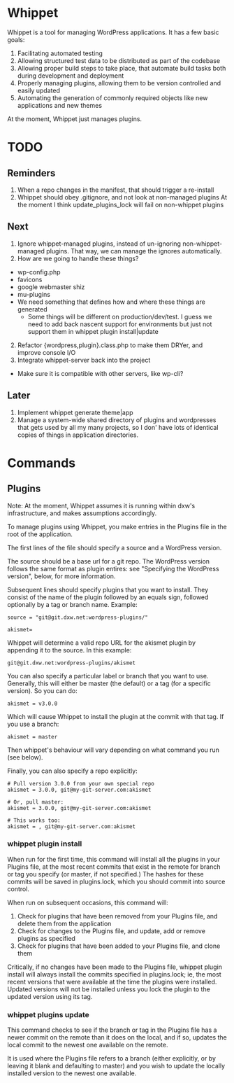 # Whippet

Whippet is a tool for managing WordPress applications. It has a few basic goals:

1. Facilitating automated testing
2. Allowing structured test data to be distributed as part of the codebase
3. Allowing proper build steps to take place, that automate build tasks both during development and deployment
4. Properly managing plugins, allowing them to be version controlled and easily updated
5. Automating the generation of commonly required objects like new applications and new themes

At the moment, Whippet just manages plugins.


# TODO

## Reminders

1. When a repo changes in the manifest, that should trigger a re-install
2. Whippet should obey .gitignore, and not look at non-managed plugins
     At the moment I think update_plugins_lock will fail on non-whippet plugins


## Next

1. Ignore whippet-managed plugins, instead of un-ignoring non-whippet-managed plugins. That way, we can manage the ignores automatically.
1. How are we going to handle these things?
  - wp-config.php
  - favicons
  - google webmaster shiz
  - mu-plugins
  - We need something that defines how and where these things are generated
    - Some things will be different on production/dev/test. I guess we need to add back nascent support for environments but just not support them in whippet plugin install|update
2. Refactor {wordpress,plugin}.class.php to make them DRYer, and improve console I/O
3. Integrate whippet-server back into the project
  - Make sure it is compatible with other servers, like wp-cli?


## Later

1. Implement whippet generate theme|app
2. Manage a system-wide shared directory of plugins and wordpresses that gets used by all my many projects, so I don' have lots of identical copies of things in application directories.


# Commands

## Plugins

Note: At the moment, Whippet assumes it is running within dxw's infrastructure, and makes assumptions accordingly.

To manage plugins using Whippet, you make entries in the Plugins file in the root of the application.

The first lines of the file should specify a source and a WordPress version.

The source should be a base url for a git repo. The WordPress version follows the same format as plugin entires: see "Specifying the WordPress version", below, for more information.

Subsequent lines should specify plugins that you want to install. They consist of the name of the plugin followed by an equals sign, followed optionally by a tag or branch name. Example:

```
source = "git@git.dxw.net:wordpress-plugins/"

akismet=
```

Whippet will determine a valid repo URL for the akismet plugin by appending it to the source. In this example:

```
git@git.dxw.net:wordpress-plugins/akismet
```

You can also specify a particular label or branch that you want to use. Generally, this will either be master (the default) or a tag (for a specific version). So you can do:

```
akismet = v3.0.0
```

Which will cause Whippet to install the plugin at the commit with that tag. If you use a branch:

```
akismet = master
```

Then whippet's behaviour will vary depending on what command you run (see below).

Finally, you can also specify a repo explicitly:

```
# Pull version 3.0.0 from your own special repo
akismet = 3.0.0, git@my-git-server.com:akismet

# Or, pull master:
akismet = 3.0.0, git@my-git-server.com:akismet

# This works too:
akismet = , git@my-git-server.com:akismet
```

### whippet plugin install

When run for the first time, this command will install all the plugins in your Plugins file, at the most
recent commits that exist in the remote for branch or tag you specify (or master, if not specified.) The
hashes for these commits will be saved in plugins.lock, which you should commit into source control.

When run on subsequent occasions, this command will:

1. Check for plugins that have been removed from your Plugins file, and delete them from the application
2. Check for changes to the Plugins file, and update, add or remove plugins as specified
3. Check for plugins that have been added to your Plugins file, and clone them

Critically, if no changes have been made to the Plugins file, whippet plugin install will always install
the commits specified in plugins.lock; ie, the most recent versions that were available at the time the
plugins were installed. Updated versions will not be installed unless you lock the plugin to the updated
version using its tag.

### whippet plugins update <plugin>

This command checks to see if the branch or tag in the Plugins file has a newer commit on the remote than
it does on the local, and if so, updates the local commit to the newest one available on the remote.

It is used where the Plugins file refers to a branch (either explicitly, or by leaving it blank and
defaulting to master) and you wish to update the locally installed version to the newest one available.

